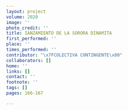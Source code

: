 ```yaml
---
layout: project
volume: 2020
image: ''
photo_credit: ''
title: IANZAMIENTO DE LA SORORA DINAMITA
first_performed: ''
place: ''
times_performed: ''
contributor: "\x7FCOLECTIVA CONTINGENTE\x80"
collaborators: []
home: ''
links: []
contact: ''
footnote: ''
tags: []
pages: 166-167

---
```




